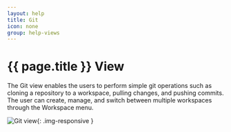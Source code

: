 ```yaml
---
layout: help
title: Git
icon: none
group: help-views
---
```


{{ page.title }} View
===

The Git view enables the users to perform simple git operations such as cloning a repository to a workspace, pulling changes, and pushing commits. The user can create, manage, and switch between multiple workspaces through the Workspace menu.

![Git view](images/ide_view_git.png){: .img-responsive }



